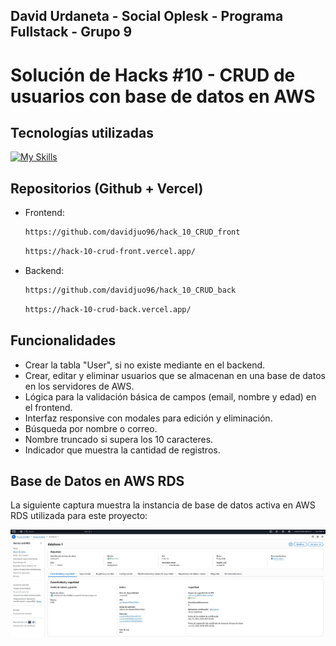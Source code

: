 David Urdaneta - Social Oplesk - Programa Fullstack - Grupo 9
---

# Solución de Hacks #10 - CRUD de usuarios con base de datos en AWS

## Tecnologías utilizadas
[![My Skills](https://skillicons.dev/icons?i=react,vite,tailwind,py,flask,postgres,aws)](https://skillicons.dev)

## Repositorios (Github + Vercel)

- Frontend:
  ```bash
  https://github.com/davidjuo96/hack_10_CRUD_front
  ```
  ```bash
  https://hack-10-crud-front.vercel.app/
  ```

- Backend:
  ```bash
  https://github.com/davidjuo96/hack_10_CRUD_back
  ```
  ```bash
  https://hack-10-crud-back.vercel.app/
  ```


## Funcionalidades

- Crear la tabla "User", si no existe mediante en el backend.
- Crear, editar y eliminar usuarios que se almacenan en una base de datos en los servidores de AWS.
- Lógica para la validación básica de campos (email, nombre y edad) en el frontend.
- Interfaz responsive con modales para edición y eliminación.
- Búsqueda por nombre o correo.
- Nombre truncado si supera los 10 caracteres.
- Indicador que muestra la cantidad de registros.

## Base de Datos en AWS RDS

La siguiente captura muestra la instancia de base de datos activa en AWS RDS utilizada para este proyecto:

![Captura de RDS](./assets/database-in-aws-rds.jpg)

